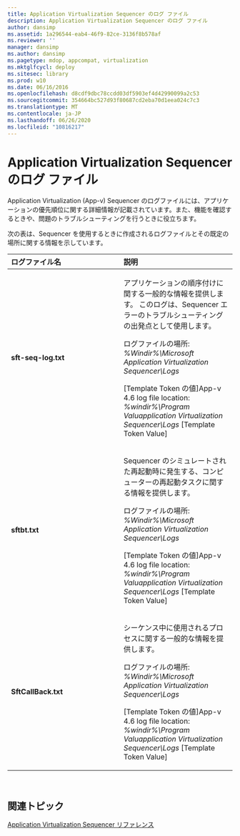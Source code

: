 ```yaml
---
title: Application Virtualization Sequencer のログ ファイル
description: Application Virtualization Sequencer のログ ファイル
author: dansimp
ms.assetid: 1a296544-eab4-46f9-82ce-3136f8b578af
ms.reviewer: ''
manager: dansimp
ms.author: dansimp
ms.pagetype: mdop, appcompat, virtualization
ms.mktglfcycl: deploy
ms.sitesec: library
ms.prod: w10
ms.date: 06/16/2016
ms.openlocfilehash: d8cdf9dbc78ccdd03df5903ef4d42990099a2c53
ms.sourcegitcommit: 354664bc527d93f80687cd2eba70d1eea024c7c3
ms.translationtype: MT
ms.contentlocale: ja-JP
ms.lasthandoff: 06/26/2020
ms.locfileid: "10816217"
---
```

# Application Virtualization Sequencer のログ ファイル


Application Virtualization (App-v) Sequencer のログファイルには、アプリケーションの優先順位に関する詳細情報が記載されています。また、機能を確認するときや、問題のトラブルシューティングを行うときに役立ちます。

次の表は、Sequencer を使用するときに作成されるログファイルとその既定の場所に関する情報を示しています。

<table>
<colgroup>
<col width="50%" />
<col width="50%" />
</colgroup>
<thead>
<tr class="header">
<th align="left">ログファイル名</th>
<th align="left">説明</th>
</tr>
</thead>
<tbody>
<tr class="odd">
<td align="left"><p><strong>sft-seq-log.txt</strong></p></td>
<td align="left"><p>アプリケーションの順序付けに関する一般的な情報を提供します。 このログは、Sequencer エラーのトラブルシューティングの出発点として使用します。</p>
<p>ログファイルの場所: <em> %Windir%\Microsoft Application Virtualization Sequencer\Logs</em></p>
<p>[Template Token の値]App-v 4.6 log file location: <em> %windir%\Program Valuapplication Virtualization Sequencer\Logs </em> [Template Token Value]</p></td>
</tr>
<tr class="even">
<td align="left"><p><strong>sftbt.txt</strong></p></td>
<td align="left"><p>Sequencer のシミュレートされた再起動時に発生する、コンピューターの再起動タスクに関する情報を提供します。</p>
<p>ログファイルの場所: <em> %Windir%\Microsoft Application Virtualization Sequencer\Logs</em></p>
<p>[Template Token の値]App-v 4.6 log file location: <em> %windir%\Program Valuapplication Virtualization Sequencer\Logs </em> [Template Token Value]</p></td>
</tr>
<tr class="odd">
<td align="left"><p><strong>SftCallBack.txt</strong></p></td>
<td align="left"><p>シーケンス中に使用されるプロセスに関する一般的な情報を提供します。</p>
<p>ログファイルの場所: <em> %Windir%\Microsoft Application Virtualization Sequencer\Logs</em></p>
<p>[Template Token の値]App-v 4.6 log file location: <em> %windir%\Program Valuapplication Virtualization Sequencer\Logs </em> [Template Token Value]</p></td>
</tr>
</tbody>
</table>

 

## 関連トピック


[Application Virtualization Sequencer リファレンス](application-virtualization-sequencer-reference.md)

 

 





